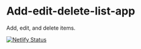 # Add-edit-delete-list-app
Add, edit, and delete items.

[![Netlify Status](https://api.netlify.com/api/v1/badges/a6c3d057-a31f-4741-bed1-6d454b6be9ca/deploy-status)](https://app.netlify.com/sites/add-edit-delete-list/deploys)
